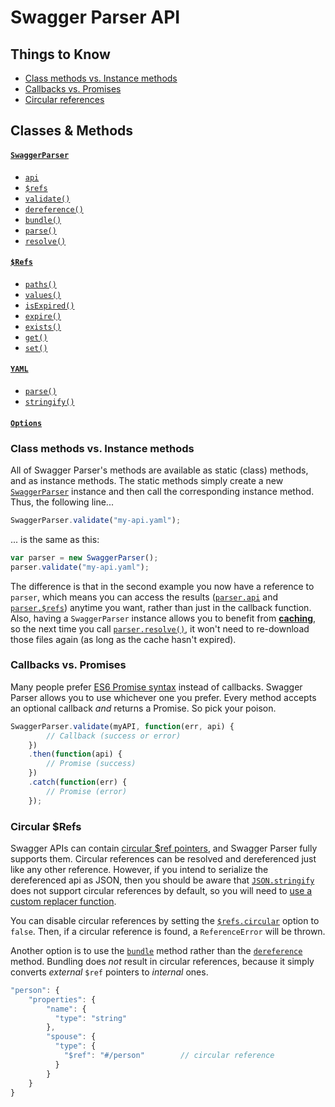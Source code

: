 Swagger Parser API
==========================

Things to Know
---------------------
- [Class methods vs. Instance methods](#class-methods-vs-instance-methods)
- [Callbacks vs. Promises](#callbacks-vs-promises)
- [Circular references](#circular-refs)


Classes & Methods
---------------------

#### [`SwaggerParser`](swagger-parser.md)
- [`api`](swagger-parser.md#schema)
- [`$refs`](swagger-parser.md#schema)
- [`validate()`](swagger-parser.md#validateapi-options-callback)
- [`dereference()`](swagger-parser.md#dereferenceapi-options-callback)
- [`bundle()`](swagger-parser.md#bundleapi-options-callback)
- [`parse()`](swagger-parser.md#parseapi-options-callback)
- [`resolve()`](swagger-parser.md#resolveapi-options-callback)

#### [`$Refs`](#refs.md)
- [`paths()`](refs.md#pathstypes)
- [`values()`](refs.md#valuestypes)
- [`isExpired()`](refs.md#isexpiredref)
- [`expire()`](refs.md#expireref)
- [`exists()`](refs.md#existsref)
- [`get()`](refs.md#getref-options)
- [`set()`](refs.md#setref-value-options)

#### [`YAML`](yaml.md)
- [`parse()`](yaml.md#parsetext)
- [`stringify()`](yaml.md#stringifyvalue)

#### [`Options`](options.md)


### Class methods vs. Instance methods
All of Swagger Parser's methods are available as static (class) methods, and as instance methods.  The static methods simply create a new [`SwaggerParser`](swagger-parser.md) instance and then call the corresponding instance method.  Thus, the following line...

```javascript
SwaggerParser.validate("my-api.yaml");
```

... is the same as this:

```javascript
var parser = new SwaggerParser();
parser.validate("my-api.yaml");
```

The difference is that in the second example you now have a reference to `parser`, which means you can access the results ([`parser.api`](swagger-parser.md#api-object) and [`parser.$refs`](swagger-parser.md#refs-object)) anytime you want, rather than just in the callback function. Also, having a `SwaggerParser` instance allows you to benefit from **[caching](options.md#caching)**, so the next time you call [`parser.resolve()`](swagger-parser.md#resolveapi-options-callback), it won't need to re-download those files again (as long as the cache hasn't expired).


### Callbacks vs. Promises
Many people prefer [ES6 Promise syntax](http://javascriptplayground.com/blog/2015/02/promises/) instead of callbacks.  Swagger Parser allows you to use whichever one you prefer.  Every method accepts an optional callback _and_ returns a Promise.  So pick your poison.

```javascript
SwaggerParser.validate(myAPI, function(err, api) {
        // Callback (success or error)
    })
    .then(function(api) {
        // Promise (success)
    })
    .catch(function(err) {
        // Promise (error)
    });
```


### Circular $Refs
Swagger APIs can contain [circular $ref pointers](https://gist.github.com/BigstickCarpet/d18278935fc73e3a0ee1), and Swagger Parser fully supports them. Circular references can be resolved and dereferenced just like any other reference.  However, if you intend to serialize the dereferenced api as JSON, then you should be aware that [`JSON.stringify`](https://developer.mozilla.org/en-US/docs/Web/JavaScript/Reference/Global_Objects/JSON/stringify) does not support circular references by default, so you will need to [use a custom replacer function](https://stackoverflow.com/questions/11616630/json-stringify-avoid-typeerror-converting-circular-structure-to-json).

You can disable circular references by setting the [`$refs.circular`](options.md) option to `false`. Then, if a circular reference is found, a `ReferenceError` will be thrown.

Another option is to use the [`bundle`](swagger-parser.md#bundleapi-options-callback) method rather than the [`dereference`](swagger-parser.md#dereferenceapi-options-callback) method.  Bundling does _not_ result in circular references, because it simply converts _external_ `$ref` pointers to _internal_ ones.

```javascript
"person": {
    "properties": {
        "name": {
          "type": "string"
        },
        "spouse": {
          "type": {
            "$ref": "#/person"        // circular reference
          }
        }
    }
}
```

